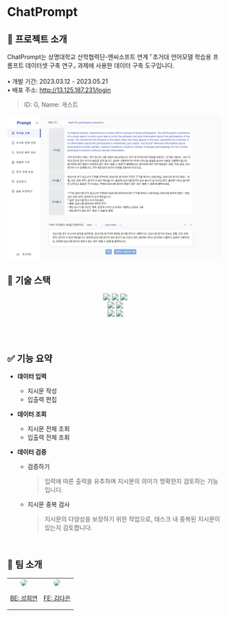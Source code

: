# ChatPrompt

## 👋 프로젝트 소개
ChatPrompt는 상명대학교 산학협력단-엔씨소프트 연계 ⌜초거대 언어모델 학습용 프롬프트 데이터셋 구축 연구⌟ 과제에 사용한 데이터 구축 도구입니다.  
<br>
• 개발 기간: 2023.03.12 - 2023.05.21  
• 배포 주소: http://13.125.187.231/login
> ID: G, Name: 게스트

<img src="imgs/chatprompt.png" alt="메인 화면" width="500"/>

<br>

## 🌟 기술 스택
<div align="center">
  <img src="https://img.shields.io/badge/react-61DAFB?style=for-the-badge&logo=react&logoColor=black"> 
  <img src="https://img.shields.io/badge/react%20router-CA4245?style=for-the-badge&logo=reactrouter&logoColor=black"> 
  <img src="https://img.shields.io/badge/axios-5A29E4?style=for-the-badge&logo=axios&logoColor=white"> 
  <br>
  <img src="https://img.shields.io/badge/gradle-02303A?style=for-the-badge&logo=gradle&logoColor=white">
  <img src="https://img.shields.io/badge/swagger-85EA2D?style=for-the-badge&logo=swagger&logoColor=black">
  <br>
  <img src="https://img.shields.io/badge/figma-F24E1E?style=for-the-badge&logo=figma&logoColor=white"> 
  <img src="https://img.shields.io/badge/github-181717?style=for-the-badge&logo=github&logoColor=white">
</div>
  

<br><br>



## ✅ 기능 요약
- **데이터 입력**
  - 지시문 작성
  - 입출력 편집  
  
- **데이터 조회**
  - 지시문 전체 조회
  - 입출력 전체 조회
  
- **데이터 검증**
  - 검증하기  
    > 입력에 따른 출력을 유추하며 지시문의 의미가 명확한지 검토하는 기능입니다.
  - 지시문 중복 검사
    > 지시문의 다양성을 보장하기 위한 작업으로, 태스크 내 중복된 지시문이 있는지 검토합니다.

<br>

## 👏 팀 소개
<div align="center">
  <table>
    <tbody>
      <tr>
        <td align="center">
          <a href="https://github.com/SSung023">
            <img src="https://avatars.githubusercontent.com/u/50323157?v=4" width="100" style="border-radius: 50%;">
            <p>BE: 성희연</p>
          </a>
        </td>
        <td align="center">
          <a href="https://github.com/llqqssttyy">
            <img src="https://avatars.githubusercontent.com/u/53890953?v=4" width="100" style="border-radius: 50%;">
            <p>FE: 김다은</p>
          </a>
        </td>
      </tr>
    </tbody>
  </table>
</div>
